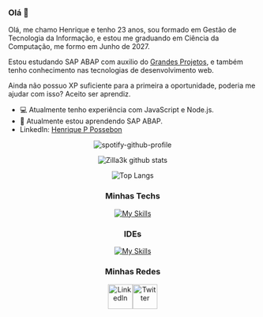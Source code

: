 ### Olá 👋

Olá, me chamo Henrique e tenho 23 anos, sou formado em Gestão de Tecnologia da Informação, e estou me graduando em Ciência da Computação, me formo em Junho de 2027.

Estou estudando SAP ABAP com auxilio do [Grandes Projetos](https://grandesprojetos.com.br), e também tenho conhecimento nas tecnologias de desenvolvimento web.



Ainda não possuo XP suficiente para a primeira a oportunidade, poderia me ajudar com isso? Aceito ser aprendiz.

- 💻 Atualmente tenho experiência com JavaScript e Node.js.
- 🌱 Atualmente estou aprendendo SAP ABAP.
- LinkedIn: [Henrique P Possebon](https://www.linkedin.com/in/henrique-pelanda/)

<div align="center" >
    
![spotify-github-profile](https://spotify-github-profile.vercel.app/api/view?uid=21t4fsaou6y4gx3tnv3mmhviq&cover_image=true&theme=novatorem&show_offline=true&background_color=121212&interchange=true&bar_color=53b14f&bar_color_cover=true)

![Zilla3k github stats](https://github-readme-stats.vercel.app/api?username=zilla3k&show_icons=true&theme=radical&bg_color=30,0d0d0d,191919&title_color=fff&text_color=fff&icon_color=79ff97)

![Top Langs](https://github-readme-stats.vercel.app/api/top-langs/?username=zilla3k&layout=compact)


### Minhas Techs
    
[![My Skills](https://skillicons.dev/icons?i=java,js,ts,git)](https://skillicons.dev)

### IDEs
[![My Skills](https://skillicons.dev/icons?i=vscode,idea)](https://skillicons.dev)

### Minhas Redes
<div style="align-self: center;align-items: start; display: flex; justify-content: start; width: 100px;" >
    <a href="https://www.linkedin.com/in/henrique-pelanda/">
        <img src="https://skillicons.dev/icons?i=linkedin" alt="LinkedIn" height="50">
    </a>
    <a href="https://twitter.com/henripp1_">
        <img src="https://skillicons.dev/icons?i=twitter" alt="Twitter" height="50">
    </a>
</div> 
